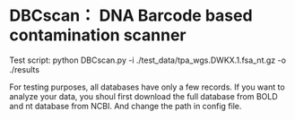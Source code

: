 # DBCscan： DNA Barcode based contamination scanner

Test script: python DBCscan.py -i ./test_data/tpa_wgs.DWKX.1.fsa_nt.gz -o ./results

For testing purposes, all databases have only a few records. If you want to analyze your data, you shoul first download the full database from BOLD and nt database from NCBI. And change the path in config file.
